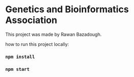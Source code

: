# Genetics and Bioinformatics Association

This project was made by Rawan Bazadough.

how to run this project locally:

### `npm install`
### `npm start`


